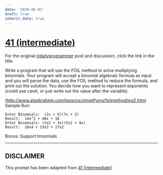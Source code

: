 ```yaml
---
date: '2020-05-03'
draft: true
inherit_date: true
---
```


# [41 (intermediate)](https://www.reddit.com/r/dailyprogrammer/comments/shpiq/4192012_challenge_41_intermediate/)

For the original [r/dailyprogrammer](https://www.reddit.com/r/dailyprogrammer/) post and discussion, click the link in the title.

Write a program that will use the FOIL method to solve multiplying binomials.  Your program will accept a binomial algebraic formula as input and you will parse the data, use the FOIL method to reduce the formula, and print out the solution.  You decide how you want to represent exponents (could use caret, or just write out the value after the variable).

(http://www.algebrahelp.com/lessons/simplifying/foilmethod/pg2.htm)
Sample Run:


```
Enter Binomials:  (2x + 6)(7x + 3)
Result:  14x^2 + 48x + 18
Enter Binomials: (2x2 + 3x)(5x2 + 9x)
Result:  10x4 + 33x3 + 27x2
```
Bonus:  Support trinomials


----
## **DISCLAIMER**
This prompt has been adapted from [41 [intermediate]](https://www.reddit.com/r/dailyprogrammer/comments/shpiq/4192012_challenge_41_intermediate/
)

